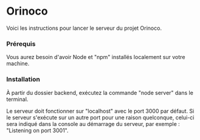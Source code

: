# Orinoco #

Voici les instructions pour lancer le serveur du projet Orinoco.

### Prérequis ###

Vous aurez besoin d'avoir Node et "npm" installés localement sur votre machine.

### Installation ###

À partir du dossier backend, exécutez la commande "node server" dans le terminal.

Le serveur doit fonctionner sur "localhost" avec le port 3000 par défaut. Si le
serveur s'exécute sur un autre port pour une raison quelconque, celui-ci sera indiqué dans la 
console au démarrage du serveur, par exemple : "Listening on port 3001".
